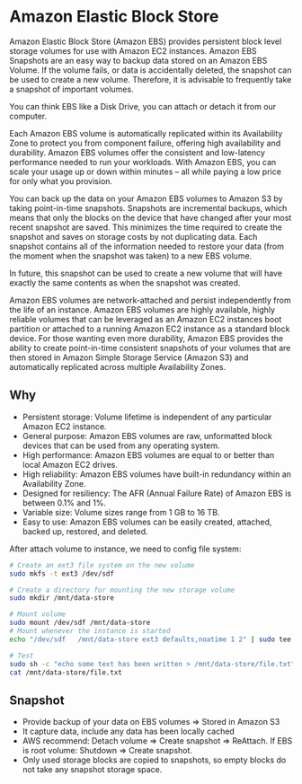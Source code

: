 # Amazon Elastic Block Store

Amazon Elastic Block Store (Amazon EBS) provides persistent block level storage volumes for use with Amazon EC2 instances.
Amazon EBS Snapshots are an easy way to backup data stored on an Amazon EBS Volume. If the volume fails, or data is accidentally deleted, the snapshot can be used to create a new volume. Therefore, it is advisable to frequently take a snapshot of important volumes.

You can think EBS like a Disk Drive, you can attach or detach it from our computer.

Each Amazon EBS volume is automatically replicated within its Availability Zone to protect you from component failure, offering high availability and durability. Amazon EBS volumes offer the consistent and low-latency performance needed to run your workloads. With Amazon EBS, you can scale your usage up or down within minutes – all while paying a low price for only what you provision.

You can back up the data on your Amazon EBS volumes to Amazon S3 by taking point-in-time snapshots. Snapshots are incremental backups, which means that only the blocks on the device that have changed after your most recent snapshot are saved. This minimizes the time required to create the snapshot and saves on storage costs by not duplicating data. Each snapshot contains all of the information needed to restore your data (from the moment when the snapshot was taken) to a new EBS volume.

In future, this snapshot can be used to create a new volume that will have exactly the same contents as when the snapshot was created.

Amazon EBS volumes are network-attached and persist independently from the life of an instance. Amazon EBS volumes are highly available, highly reliable volumes that can be leveraged as an Amazon EC2 instances boot partition or attached to a running Amazon EC2 instance as a standard block device.
For those wanting even more durability, Amazon EBS provides the ability to create point-in-time consistent snapshots of your volumes that are then stored in Amazon Simple Storage Service (Amazon S3) and automatically replicated across multiple Availability Zones.

## Why
* Persistent storage: Volume lifetime is independent of any particular Amazon EC2 instance.
* General purpose: Amazon EBS volumes are raw, unformatted block devices that can be used from any operating system.
* High performance: Amazon EBS volumes are equal to or better than local Amazon EC2 drives.
* High reliability: Amazon EBS volumes have built-in redundancy within an Availability Zone.
* Designed for resiliency: The AFR (Annual Failure Rate) of Amazon EBS is between 0.1% and 1%.
* Variable size: Volume sizes range from 1 GB to 16 TB.
* Easy to use: Amazon EBS volumes can be easily created, attached, backed up, restored, and deleted.


After attach volume to instance, we need to config file system:
```sh
# Create an ext3 file system on the new volume
sudo mkfs -t ext3 /dev/sdf

# Create a directory for mounting the new storage volume
sudo mkdir /mnt/data-store

# Mount volume
sudo mount /dev/sdf /mnt/data-store
# Mount whenever the instance is started
echo "/dev/sdf   /mnt/data-store ext3 defaults,noatime 1 2" | sudo tee -a /etc/fstab

# Test
sudo sh -c "echo some text has been written > /mnt/data-store/file.txt"
cat /mnt/data-store/file.txt
```

## Snapshot
- Provide backup of your data on EBS volumes => Stored in Amazon S3
- It capture data, include any data has been locally cached
- AWS recommend: Detach volume => Create snapshot => ReAttach. If EBS is
    root volume: Shutdown => Create snapshot.
- Only used storage blocks are copied to snapshots, so empty blocks do not take any snapshot storage space.

